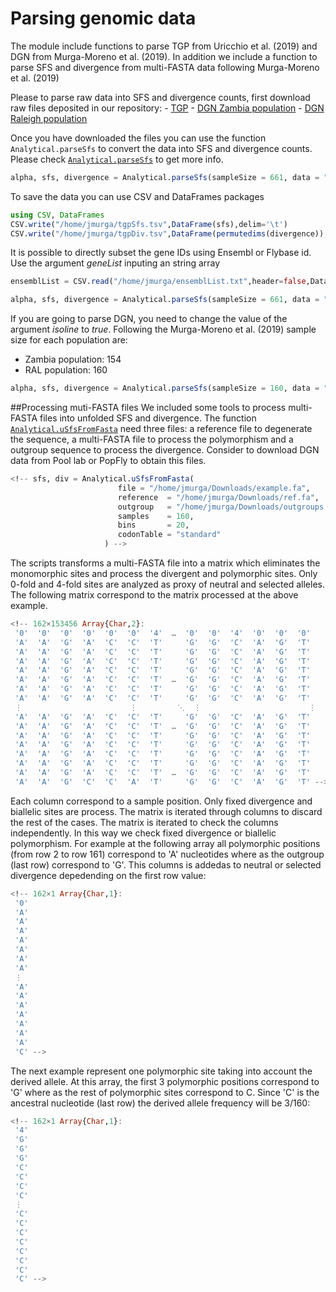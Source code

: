# Parsing genomic data
The module include functions to parse TGP from Uricchio et al. (2019) and DGN from Murga-Moreno et al. (2019). In addition we include a function to parse SFS and divergence from multi-FASTA data following Murga-Moreno et al. (2019)

Please to parse raw data into SFS and divergence counts, first download raw files deposited in our repository:
	- [TGP]()
	- [DGN Zambia population]()
	- [DGN Raleigh population]()

Once you have downloaded the files you can use the function ```Analytical.parseSfs``` to convert the data into SFS and divergence counts. Please check [`Analytical.parseSfs`](@ref) to get more info.

```julia
alpha, sfs, divergence = Analytical.parseSfs(sampleSize = 661, data = "/home/jmurga/tgp.txt")
```

To save the data you can use CSV and DataFrames packages

```julia
using CSV, DataFrames
CSV.write("/home/jmurga/tgpSfs.tsv",DataFrame(sfs),delim='\t')
CSV.write("/home/jmurga/tgpDiv.tsv",DataFrame(permutedims(divergence)),delim='\t')
```

It is possible to directly subset the gene IDs using Ensembl or Flybase id. Use the argument *geneList* inputing an string array

```julia
ensemblList = CSV.read("/home/jmurga/ensemblList.txt",header=false,DataFrame) |> Array

alpha, sfs, divergence = Analytical.parseSfs(sampleSize = 661, data = "/home/jmurga/tgp.txt",geneList = ensemblList)
```

If you are going to parse DGN, you need to change the value of the argument *isoline* to *true*. Following the Murga-Moreno et al. (2019) sample size for each population are:

 - Zambia population: 154
 - RAL population: 160

```julia
alpha, sfs, divergence = Analytical.parseSfs(sampleSize = 160, data = "/home/jmurga/dgnRal.txt",isolines=true)
```

##Processing muti-FASTA files
We included some tools to process multi-FASTA files into unfolded SFS and divergence. The function [`Analytical.uSfsFromFasta`](@ref) need three files: a reference file to degenerate the sequence, a multi-FASTA file to process the polymorphism and a outgroup sequence to process the divergence. Consider to download DGN data from Pool lab or PopFly to obtain this files.

```julia
<!-- sfs, div = Analytical.uSfsFromFasta(
                        file = "/home/jmurga/Downloads/example.fa",
                        reference  = "/home/jmurga/Downloads/ref.fa",
                        outgroup   = "/home/jmurga/Downloads/outgroups.fa",
                        samples    = 160,
                        bins       = 20,
                        codonTable = "standard"
                     ) -->
```

The scripts transforms a multi-FASTA file into a matrix which eliminates the monomorphic sites and process the divergent and polymorphic sites. Only 0-fold and 4-fold sites are analyzed as proxy of neutral and selected alleles. The following matrix correspond to the matrix processed at the above example.

```julia
<!-- 162×153456 Array{Char,2}:
 '0'  '0'  '0'  '0'  '0'  '0'  '4'  …  '0'  '0'  '4'  '0'  '0'  '0'
 'A'  'A'  'G'  'A'  'C'  'C'  'T'     'G'  'G'  'C'  'A'  'G'  'T'
 'A'  'A'  'G'  'A'  'C'  'C'  'T'     'G'  'G'  'C'  'A'  'G'  'T'
 'A'  'A'  'G'  'A'  'C'  'C'  'T'     'G'  'G'  'C'  'A'  'G'  'T'
 'A'  'A'  'G'  'A'  'C'  'C'  'T'     'G'  'G'  'C'  'A'  'G'  'T'
 'A'  'A'  'G'  'A'  'C'  'C'  'T'  …  'G'  'G'  'C'  'A'  'G'  'T'
 'A'  'A'  'G'  'A'  'C'  'C'  'T'     'G'  'G'  'C'  'A'  'G'  'T'
 'A'  'A'  'G'  'A'  'C'  'C'  'T'     'G'  'G'  'C'  'A'  'G'  'T'
 ⋮                        ⋮         ⋱  ⋮                        ⋮
 'A'  'A'  'G'  'A'  'C'  'C'  'T'     'G'  'G'  'C'  'A'  'G'  'T'
 'A'  'A'  'G'  'A'  'C'  'C'  'T'  …  'G'  'G'  'C'  'A'  'G'  'T'
 'A'  'A'  'G'  'A'  'C'  'C'  'T'     'G'  'G'  'C'  'A'  'G'  'T'
 'A'  'A'  'G'  'A'  'C'  'C'  'T'     'G'  'G'  'C'  'A'  'G'  'T'
 'A'  'A'  'G'  'A'  'C'  'C'  'T'     'G'  'G'  'C'  'A'  'G'  'T'
 'A'  'A'  'G'  'A'  'C'  'C'  'T'     'G'  'G'  'C'  'A'  'G'  'T'
 'A'  'A'  'G'  'A'  'C'  'C'  'T'  …  'G'  'G'  'C'  'A'  'G'  'T'
 'A'  'A'  'G'  'C'  'C'  'A'  'T'     'G'  'G'  'C'  'A'  'G'  'T' -->
```

Each column correspond to a sample position. Only fixed divergence and biallelic sites are process. The matrix is iterated through columns to discard the rest of the cases. The matrix is iterated to check the columns independently. In this way we check fixed divergence or biallelic polymorphism. For example at the following array all polymorphic positions (from row 2 to row 161) correspond to 'A' nucleotides where as the outgroup (last row) correspond to 'G'. This columns is addedas to neutral or selected divergence depedending on the first row value:

```julia
<!-- 162×1 Array{Char,1}:
 '0'
 'A'
 'A'
 'A'
 'A'
 'A'
 'A'
 'A'
 ⋮  
 'A'
 'A'
 'A'
 'A'
 'A'
 'A'
 'A'
 'C' -->
```

The next example represent one polymorphic site taking into account the derived allele. At this array, the first 3 polymorphic positions correspond to 'G' where as the rest of polymorphic sites correspond to C. Since 'C' is the ancestral nucleotide (last row) the derived allele frequency will be 3/160:
```julia
<!-- 162×1 Array{Char,1}:
 '4'
 'G'
 'G'
 'G'
 'C'
 'C'
 'C'
 'C'
 ⋮  
 'C'
 'C'
 'C'
 'C'
 'C'
 'C'
 'C'
 'C' -->
```
